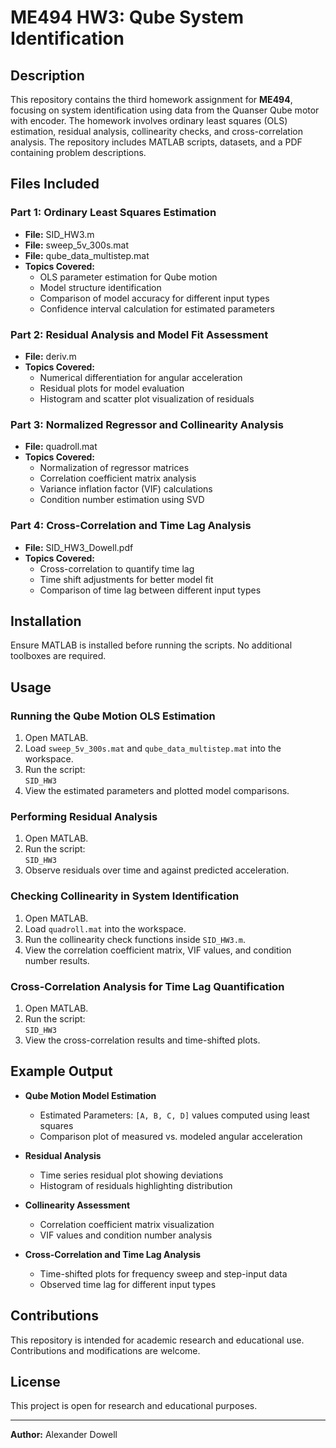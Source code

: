 # ME494 HW3: Qube System Identification  

## Description  
This repository contains the third homework assignment for **ME494**, focusing on system identification using data from the Quanser Qube motor with encoder. The homework involves ordinary least squares (OLS) estimation, residual analysis, collinearity checks, and cross-correlation analysis. The repository includes MATLAB scripts, datasets, and a PDF containing problem descriptions.  

## Files Included  

### **Part 1: Ordinary Least Squares Estimation**  
- **File:** SID_HW3.m  
- **File:** sweep_5v_300s.mat  
- **File:** qube_data_multistep.mat  
- **Topics Covered:**  
  - OLS parameter estimation for Qube motion  
  - Model structure identification  
  - Comparison of model accuracy for different input types  
  - Confidence interval calculation for estimated parameters  

### **Part 2: Residual Analysis and Model Fit Assessment**  
- **File:** deriv.m  
- **Topics Covered:**  
  - Numerical differentiation for angular acceleration  
  - Residual plots for model evaluation  
  - Histogram and scatter plot visualization of residuals  

### **Part 3: Normalized Regressor and Collinearity Analysis**  
- **File:** quadroll.mat  
- **Topics Covered:**  
  - Normalization of regressor matrices  
  - Correlation coefficient matrix analysis  
  - Variance inflation factor (VIF) calculations  
  - Condition number estimation using SVD  

### **Part 4: Cross-Correlation and Time Lag Analysis**  
- **File:** SID_HW3_Dowell.pdf  
- **Topics Covered:**  
  - Cross-correlation to quantify time lag  
  - Time shift adjustments for better model fit  
  - Comparison of time lag between different input types  

## Installation  
Ensure MATLAB is installed before running the scripts. No additional toolboxes are required.  

## Usage  

### **Running the Qube Motion OLS Estimation**  
1. Open MATLAB.  
2. Load `sweep_5v_300s.mat` and `qube_data_multistep.mat` into the workspace.  
3. Run the script:  
   ```SID_HW3```  
4. View the estimated parameters and plotted model comparisons.  

### **Performing Residual Analysis**  
1. Open MATLAB.  
2. Run the script:  
   ```SID_HW3```  
3. Observe residuals over time and against predicted acceleration.  

### **Checking Collinearity in System Identification**  
1. Open MATLAB.  
2. Load `quadroll.mat` into the workspace.  
3. Run the collinearity check functions inside `SID_HW3.m`.  
4. View the correlation coefficient matrix, VIF values, and condition number results.  

### **Cross-Correlation Analysis for Time Lag Quantification**  
1. Open MATLAB.  
2. Run the script:  
   ```SID_HW3```  
3. View the cross-correlation results and time-shifted plots.  

## Example Output  

- **Qube Motion Model Estimation**  
  - Estimated Parameters: `[A, B, C, D]` values computed using least squares  
  - Comparison plot of measured vs. modeled angular acceleration  

- **Residual Analysis**  
  - Time series residual plot showing deviations  
  - Histogram of residuals highlighting distribution  

- **Collinearity Assessment**  
  - Correlation coefficient matrix visualization  
  - VIF values and condition number analysis  

- **Cross-Correlation and Time Lag Analysis**  
  - Time-shifted plots for frequency sweep and step-input data  
  - Observed time lag for different input types  

## Contributions  
This repository is intended for academic research and educational use. Contributions and modifications are welcome.  

## License  
This project is open for research and educational purposes.  

---  
**Author:** Alexander Dowell  

